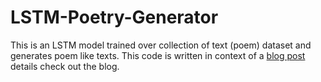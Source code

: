 # LSTM-Poetry-Generator
This is an LSTM model trained over collection of text (poem) dataset and generates poem like texts. This code is written in context of a [blog post](http://dilberdillu.com/2018/10/31/poetry-generation-using-recurrent-neural-networks-lstm-in-python-using-keras/) details check out the blog.

